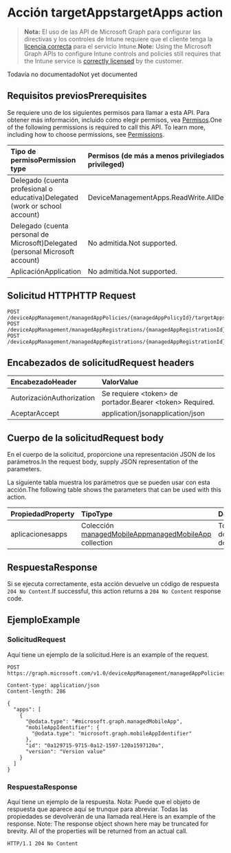 # <a name="targetapps-action"></a><span data-ttu-id="4a6b1-101">Acción targetApps</span><span class="sxs-lookup"><span data-stu-id="4a6b1-101">targetApps action</span></span>

> <span data-ttu-id="4a6b1-102">**Nota:** El uso de las API de Microsoft Graph para configurar las directivas y los controles de Intune requiere que el cliente tenga la [licencia correcta](https://go.microsoft.com/fwlink/?linkid=839381) para el servicio Intune.</span><span class="sxs-lookup"><span data-stu-id="4a6b1-102">**Note:** Using the Microsoft Graph APIs to configure Intune controls and policies still requires that the Intune service is [correctly licensed](https://go.microsoft.com/fwlink/?linkid=839381) by the customer.</span></span>

<span data-ttu-id="4a6b1-103">Todavía no documentado</span><span class="sxs-lookup"><span data-stu-id="4a6b1-103">Not yet documented</span></span>
## <a name="prerequisites"></a><span data-ttu-id="4a6b1-104">Requisitos previos</span><span class="sxs-lookup"><span data-stu-id="4a6b1-104">Prerequisites</span></span>
<span data-ttu-id="4a6b1-p101">Se requiere uno de los siguientes permisos para llamar a esta API. Para obtener más información, incluido cómo elegir permisos, vea [Permisos](../../../concepts/permissions_reference.md).</span><span class="sxs-lookup"><span data-stu-id="4a6b1-p101">One of the following permissions is required to call this API. To learn more, including how to choose permissions, see [Permissions](../../../concepts/permissions_reference.md).</span></span>

|<span data-ttu-id="4a6b1-107">Tipo de permiso</span><span class="sxs-lookup"><span data-stu-id="4a6b1-107">Permission type</span></span>|<span data-ttu-id="4a6b1-108">Permisos (de más a menos privilegiados)</span><span class="sxs-lookup"><span data-stu-id="4a6b1-108">Permissions (from most to least privileged)</span></span>|
|:---|:---|
|<span data-ttu-id="4a6b1-109">Delegado (cuenta profesional o educativa)</span><span class="sxs-lookup"><span data-stu-id="4a6b1-109">Delegated (work or school account)</span></span>|<span data-ttu-id="4a6b1-110">DeviceManagementApps.ReadWrite.All</span><span class="sxs-lookup"><span data-stu-id="4a6b1-110">DeviceManagementApps.ReadWrite.All</span></span>|
|<span data-ttu-id="4a6b1-111">Delegado (cuenta personal de Microsoft)</span><span class="sxs-lookup"><span data-stu-id="4a6b1-111">Delegated (personal Microsoft account)</span></span>|<span data-ttu-id="4a6b1-112">No admitida.</span><span class="sxs-lookup"><span data-stu-id="4a6b1-112">Not supported.</span></span>|
|<span data-ttu-id="4a6b1-113">Aplicación</span><span class="sxs-lookup"><span data-stu-id="4a6b1-113">Application</span></span>|<span data-ttu-id="4a6b1-114">No admitida.</span><span class="sxs-lookup"><span data-stu-id="4a6b1-114">Not supported.</span></span>|

## <a name="http-request"></a><span data-ttu-id="4a6b1-115">Solicitud HTTP</span><span class="sxs-lookup"><span data-stu-id="4a6b1-115">HTTP Request</span></span>
<!-- {
  "blockType": "ignored"
}
-->
``` http
POST /deviceAppManagement/managedAppPolicies/{managedAppPolicyId}/targetApps
POST /deviceAppManagement/managedAppRegistrations/{managedAppRegistrationId}/appliedPolicies/{managedAppPolicyId}/targetApps
POST /deviceAppManagement/managedAppRegistrations/{managedAppRegistrationId}/intendedPolicies/{managedAppPolicyId}/targetApps
```

## <a name="request-headers"></a><span data-ttu-id="4a6b1-116">Encabezados de solicitud</span><span class="sxs-lookup"><span data-stu-id="4a6b1-116">Request headers</span></span>
|<span data-ttu-id="4a6b1-117">Encabezado</span><span class="sxs-lookup"><span data-stu-id="4a6b1-117">Header</span></span>|<span data-ttu-id="4a6b1-118">Valor</span><span class="sxs-lookup"><span data-stu-id="4a6b1-118">Value</span></span>|
|:---|:---|
|<span data-ttu-id="4a6b1-119">Autorización</span><span class="sxs-lookup"><span data-stu-id="4a6b1-119">Authorization</span></span>|<span data-ttu-id="4a6b1-120">Se requiere &lt;token&gt; de portador.</span><span class="sxs-lookup"><span data-stu-id="4a6b1-120">Bearer &lt;token&gt; Required.</span></span>|
|<span data-ttu-id="4a6b1-121">Aceptar</span><span class="sxs-lookup"><span data-stu-id="4a6b1-121">Accept</span></span>|<span data-ttu-id="4a6b1-122">application/json</span><span class="sxs-lookup"><span data-stu-id="4a6b1-122">application/json</span></span>|

## <a name="request-body"></a><span data-ttu-id="4a6b1-123">Cuerpo de la solicitud</span><span class="sxs-lookup"><span data-stu-id="4a6b1-123">Request body</span></span>
<span data-ttu-id="4a6b1-124">En el cuerpo de la solicitud, proporcione una representación JSON de los parámetros.</span><span class="sxs-lookup"><span data-stu-id="4a6b1-124">In the request body, supply JSON representation of the parameters.</span></span>

<span data-ttu-id="4a6b1-125">La siguiente tabla muestra los parámetros que se pueden usar con esta acción.</span><span class="sxs-lookup"><span data-stu-id="4a6b1-125">The following table shows the parameters that can be used with this action.</span></span>

|<span data-ttu-id="4a6b1-126">Propiedad</span><span class="sxs-lookup"><span data-stu-id="4a6b1-126">Property</span></span>|<span data-ttu-id="4a6b1-127">Tipo</span><span class="sxs-lookup"><span data-stu-id="4a6b1-127">Type</span></span>|<span data-ttu-id="4a6b1-128">Descripción</span><span class="sxs-lookup"><span data-stu-id="4a6b1-128">Description</span></span>|
|:---|:---|:---|
|<span data-ttu-id="4a6b1-129">aplicaciones</span><span class="sxs-lookup"><span data-stu-id="4a6b1-129">apps</span></span>|<span data-ttu-id="4a6b1-130">Colección [managedMobileApp](../resources/intune_mam_managedmobileapp.md)</span><span class="sxs-lookup"><span data-stu-id="4a6b1-130">[managedMobileApp](../resources/intune_mam_managedmobileapp.md) collection</span></span>|<span data-ttu-id="4a6b1-131">Todavía no documentado</span><span class="sxs-lookup"><span data-stu-id="4a6b1-131">Not yet documented</span></span>|



## <a name="response"></a><span data-ttu-id="4a6b1-132">Respuesta</span><span class="sxs-lookup"><span data-stu-id="4a6b1-132">Response</span></span>
<span data-ttu-id="4a6b1-133">Si se ejecuta correctamente, esta acción devuelve un código de respuesta `204 No Content`.</span><span class="sxs-lookup"><span data-stu-id="4a6b1-133">If successful, this action returns a `204 No Content` response code.</span></span>

## <a name="example"></a><span data-ttu-id="4a6b1-134">Ejemplo</span><span class="sxs-lookup"><span data-stu-id="4a6b1-134">Example</span></span>
### <a name="request"></a><span data-ttu-id="4a6b1-135">Solicitud</span><span class="sxs-lookup"><span data-stu-id="4a6b1-135">Request</span></span>
<span data-ttu-id="4a6b1-136">Aquí tiene un ejemplo de la solicitud.</span><span class="sxs-lookup"><span data-stu-id="4a6b1-136">Here is an example of the request.</span></span>
``` http
POST https://graph.microsoft.com/v1.0/deviceAppManagement/managedAppPolicies/{managedAppPolicyId}/targetApps

Content-type: application/json
Content-length: 286

{
  "apps": [
    {
      "@odata.type": "#microsoft.graph.managedMobileApp",
      "mobileAppIdentifier": {
        "@odata.type": "microsoft.graph.mobileAppIdentifier"
      },
      "id": "0a129715-9715-0a12-1597-120a1597120a",
      "version": "Version value"
    }
  ]
}
```

### <a name="response"></a><span data-ttu-id="4a6b1-137">Respuesta</span><span class="sxs-lookup"><span data-stu-id="4a6b1-137">Response</span></span>
<span data-ttu-id="4a6b1-p102">Aquí tiene un ejemplo de la respuesta. Nota: Puede que el objeto de respuesta que aparece aquí se trunque para abreviar. Todas las propiedades se devolverán de una llamada real.</span><span class="sxs-lookup"><span data-stu-id="4a6b1-p102">Here is an example of the response. Note: The response object shown here may be truncated for brevity. All of the properties will be returned from an actual call.</span></span>
``` http
HTTP/1.1 204 No Content
```



